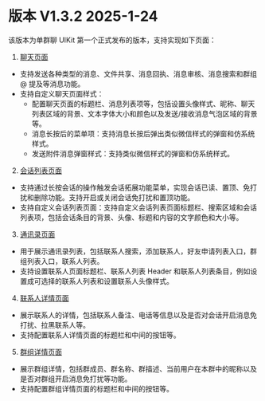 # 版本 V1.3.2 2025-1-24

该版本为单群聊 UIKit 第一个正式发布的版本，支持实现如下页面：

1. [聊天页面](chatuikit_chat.html)

- 支持发送各种类型的消息、文件共享、消息回执、消息审核、消息搜索和群组 @ 提及等消息功能。
- 支持自定义聊天页面样式：
  - 配置聊天页面的标题栏、消息列表项等，包括设置头像样式、昵称、聊天列表区域的背景、文本字体大小和颜色以及发送/接收消息气泡区域的背景等。
  - 消息长按后的菜单项：支持消息长按后弹出类似微信样式的弹窗和仿系统样式。
  - 发送附件消息弹窗样式：支持类似微信样式的弹窗和仿系统样式。

2. [会话列表页面](chatuikit_conversation.html)

- 支持通过长按会话的操作触发会话拓展功能菜单，实现会话已读、置顶、免打扰和删除功能。支持开启或关闭会话免打扰和置顶功能。
- 支持自定义会话列表页面：支持自定义会话列表页面标题栏、搜索区域和会话列表项，包括会话条目的背景、头像、标题和内容的文字颜色和大小等。

3. [通讯录页面](chatuikit_contactlist.html)

- 用于展示通讯录列表，包括联系人搜索，添加联系人，好友申请列表入口，群组列表入口，联系人列表。
- 支持设置联系人页面标题栏、联系人列表 Header 和联系人列表条目，例如设置成可选择的联系人列表和设置联系人头像样式。

4. [联系人详情页面](chatuikit_custom_contact_details.html)
   
- 展示联系人的详情，包括联系人备注、电话等信息以及是否对会话开启消息免打扰、拉黑联系人等。
- 支持配置联系人详情页面的标题栏和中间的按钮等。

5. [群组详情页面](chatuikit_custom_group_details.html)

- 展示群组详情，包括群成员、群名称、群描述、当前用户在本群中的昵称以及是否对群组开启消息免打扰等功能。
- 支持配置群组详情页面的标题栏和中间的按钮等。